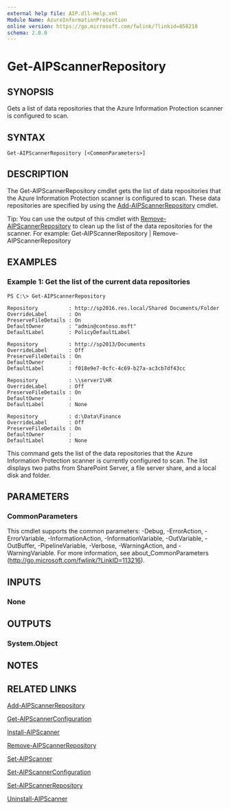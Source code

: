 ```yaml
---
external help file: AIP.dll-Help.xml
Module Name: AzureInformationProtection
online version: https://go.microsoft.com/fwlink/?linkid=858210
schema: 2.0.0
---
```


# Get-AIPScannerRepository

## SYNOPSIS
Gets a list of data repositories that the Azure Information Protection scanner is configured to scan.

## SYNTAX

```
Get-AIPScannerRepository [<CommonParameters>]
```

## DESCRIPTION
The Get-AIPScannerRepository cmdlet gets the list of data repositories that the Azure Information Protection scanner is configured to scan. These data repositories are specified by using the [Add-AIPScannerRepository](./Add-AIPScannerRepository.md) cmdlet. 

Tip: You can use the output of this cmdlet with [Remove-AIPScannerRepository](./Remove-AIPScannerRepository.md) to clean up the list of the data repositories for the scanner. For example: Get-AIPScannerRepository | Remove-AIPScannerRepository

## EXAMPLES

### Example 1: Get the list of the current data repositories
```
PS C:\> Get-AIPScannerRepository

Repository          : http://sp2016.res.local/Shared Documents/Folder
OverrideLabel       : On
PreserveFileDetails : On
DefaultOwner        : "admin@contoso.msft"  
DefaultLabel        : PolicyDefaultLabel

Repository          : http://sp2013/Documents
OverrideLabel       : Off
PreserveFileDetails : On
DefaultOwner        :
DefaultLabel        : f018e9e7-0cfc-4c69-b27a-ac3cb7df43cc

Repository          : \\server1\HR
OverrideLabel       : Off
PreserveFileDetails : On
DefaultOwner        :
DefaultLabel        : None

Repository          : d:\Data\Finance
OverrideLabel       : Off
PreserveFileDetails : On
DefaultOwner        :
DefaultLabel        : None
```

This command gets the list of the data repositories that the Azure Information Protection scanner is currently configured to scan. The list displays two paths from SharePoint Server, a file server share, and a local disk and folder.

## PARAMETERS

### CommonParameters
This cmdlet supports the common parameters: -Debug, -ErrorAction, -ErrorVariable, -InformationAction, -InformationVariable, -OutVariable, -OutBuffer, -PipelineVariable, -Verbose, -WarningAction, and -WarningVariable. For more information, see about_CommonParameters (http://go.microsoft.com/fwlink/?LinkID=113216).

## INPUTS

### None

## OUTPUTS

### System.Object

## NOTES

## RELATED LINKS

[Add-AIPScannerRepository](./Add-AIPScannerRepository.md)

[Get-AIPScannerConfiguration](./Get-AIPScannerConfiguration.md)

[Install-AIPScanner](./Install-AIPScanner.md)

[Remove-AIPScannerRepository](./Remove-AIPScannerRepository.md)

[Set-AIPScanner](./Set-AIPScanner.md)

[Set-AIPScannerConfiguration](./Set-AIPScannerConfiguration.md)

[Set-AIPScannerRepository](./Set-AIPScannerRepository.md)

[Uninstall-AIPScanner](./Uninstall-AIPScanner.md)
